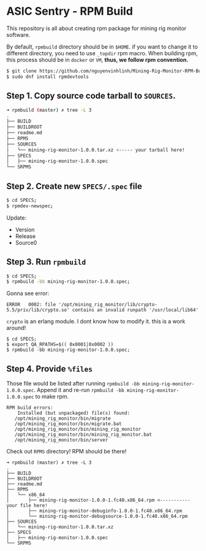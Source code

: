 # ASIC Sentry - RPM Build
This repository is all about creating rpm package for mining rig monitor software.

By default, `rpmbuild` directory should be in  `$HOME`. if you want to change it to different directory, you need to use `_topdir` rpm macro. When building rpm, this process should be in `docker` or `VM`, **thus, we follow rpm convention.**



```sh
$ git clone https://github.com/nguyenvinhlinh/Mining-Rig-Monitor-RPM-Build ~/rpmbuild
$ sudo dnf install rpmdevtools
```



## Step 1. Copy source code tarball to `SOURCES`.
```sh
➜ rpmbuild (master) ✗ tree -L 3
.
├── BUILD
├── BUILDROOT
├── readme.md
├── RPMS
├── SOURCES
│   └── mining-rig-monitor-1.0.0.tar.xz <----- your tarball here!
├── SPECS
│   ├── mining-rig-monitor-1.0.0.spec
└── SRPMS
```
## Step 2. Create new `SPECS/.spec` file

```bash
$ cd SPECS;
$ rpmdev-newspec;
```

Update:

- Version
- Release
- Source0

## Step 3. Run `rpmbuild`
```bash
$ cd SPECS;
$ rpmbuild -bb mining-rig-monitor-1.0.0.spec;
```

Gonna see error:
```
ERROR   0002: file '/opt/mining_rig_monitor/lib/crypto-5.5/priv/lib/crypto.so' contains an invalid runpath '/usr/local/lib64'
```

`crypto` is an erlang module. I dont know how to modify it. this is a work around!
```
$ cd SPECS;
$ export QA_RPATHS=$(( 0x0001|0x0002 ))
$ rpmbuild -bb mining-rig-monitor-1.0.0.spec;
```

## Step 4. Provide `%files`
Those file would be listed after running `rpmbuild -bb mining-rig-monitor-1.0.0.spec`. Append it and re-run `rpmbuild -bb mining-rig-monitor-1.0.0.spec` to make rpm.
```
RPM build errors:
    Installed (but unpackaged) file(s) found:
   /opt/mining_rig_monitor/bin/migrate
   /opt/mining_rig_monitor/bin/migrate.bat
   /opt/mining_rig_monitor/bin/mining_rig_monitor
   /opt/mining_rig_monitor/bin/mining_rig_monitor.bat
   /opt/mining_rig_monitor/bin/server

```

Check out `RPMS` directory! RPM should be there!

```
➜ rpmbuild (master) ✗ tree -L 3
.
├── BUILD
├── BUILDROOT
├── readme.md
├── RPMS
│   └── x86_64
│       ├── mining-rig-monitor-1.0.0-1.fc40.x86_64.rpm <----------- your file here!
│       ├── mining-rig-monitor-debuginfo-1.0.0-1.fc40.x86_64.rpm
│       └── mining-rig-monitor-debugsource-1.0.0-1.fc40.x86_64.rpm
├── SOURCES
│   └── mining-rig-monitor-1.0.0.tar.xz
├── SPECS
│   ├── mining-rig-monitor-1.0.0.spec
└── SRPMS
```
